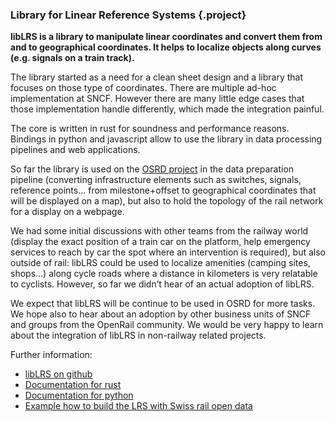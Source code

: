 ### Library for Linear Reference Systems {.project}

**libLRS is a library to manipulate linear coordinates and convert them from and to geographical coordinates. It helps to localize objects along curves (e.g. signals on a train track).**

The library started as a need for a clean sheet design and a library that focuses on those type of coordinates. There are multiple ad-hoc implementation at SNCF. However there are many little edge cases that those implementation handle differently, which made the integration painful.

The core is written in rust for soundness and performance reasons. Bindings in python and javascript allow to use the library in data processing pipelines and web applications.

So far the library is used on the [OSRD project](https://github.com/OpenRailAssociation/osrd) in the data preparation pipeline (converting infrastructure elements such as switches, signals, reference points… from milestone+offset to geographical coordinates that will be displayed on a map), but also to hold the topology of the rail network for a display on a webpage.

We had some initial discussions with other teams from the railway world (display the exact position of a train car on the platform, help emergency services to reach by car the spot where an intervention is required), but also outside of rail: libLRS could be used to localize amenities (camping sites, shops…) along cycle roads where a distance in kilometers is very relatable to cyclists. However, so far we didn’t hear of an actual adoption of libLRS.

We expect that libLRS will be continue to be used in OSRD for more tasks. We hope also to hear about an adoption by other business units of SNCF and groups from the OpenRail community. We would be very happy to learn about the integration of libLRS in non-railway related projects.

Further information:

* [libLRS on github](https://github.com/OpenRailAssociation/liblrs)
* [Documentation for rust](https://docs.rs/liblrs/latest/liblrs/)
* [Documentation for python](https://pypi.org/project/liblrs-python/)
* [Example how to build the LRS with Swiss rail open data](https://gist.github.com/Tristramg/b3338aaa11dbb5c1ee5882bd270ffd5f)

